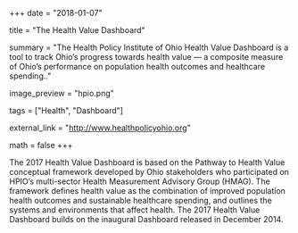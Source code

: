 +++
date = "2018-01-07"

title = "The Health Value Dashboard"

summary = "The Health Policy Institute of Ohio Health Value Dashboard is a tool to track Ohio’s progress towards health value — a composite measure of Ohio’s performance on population health outcomes and healthcare spending.."

image_preview = "hpio.png"

tags = ["Health", "Dashboard"]

external_link = "http://www.healthpolicyohio.org"

math = false
+++

The 2017 Health Value Dashboard is based on the Pathway to Health Value conceptual framework developed by Ohio stakeholders who participated on HPIO’s multi-sector Health Measurement Advisory Group (HMAG). The framework defines health value as the combination of improved population health outcomes and sustainable healthcare spending, and outlines the systems and environments that affect health. The 2017 Health Value Dashboard builds on the inaugural Dashboard released in December 2014. 

